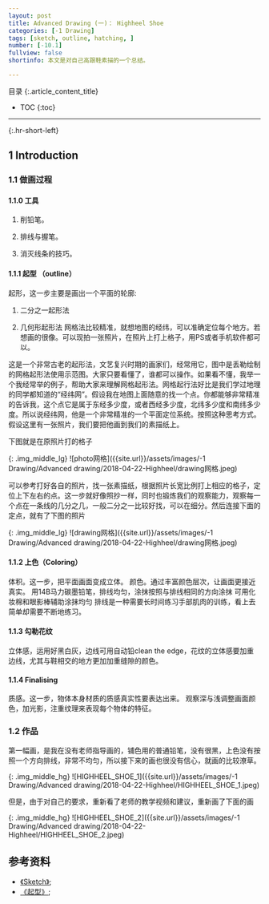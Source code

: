 ```yaml
---
layout: post
title: Advanced Drawing (一)： Highheel Shoe
categories: [-1 Drawing]
tags: [sketch, outline, hatching, ]
number: [-10.1]
fullview: false
shortinfo: 本文是对自己高跟鞋素描的一个总结。

---
```

目录
{:.article_content_title}


* TOC
{:toc}

---
{:.hr-short-left}

## 1 Introduction ##

### 1.1 做画过程 

#### 1.1.0 工具

1. 削铅笔。

2. 排线与握笔。

3. 消灭线条的技巧。

#### 1.1.1 起型 （outline）

起形，这一步主要是画出一个平面的轮廓:

1. 二分之一起形法

2. 几何形起形法
网格法比较精准，就想地图的经纬，可以准确定位每个地方。若想画的很像。可以现拍一张照片，在照片上打上格子，用PS或者手机软件都可以。


这是一个非常古老的起形法，文艺复兴时期的画家们，经常用它，图中是丢勒绘制的网格起形法使用示范图。大家只要看懂了，谁都可以操作。如果看不懂，我举一个我经常举的例子，帮助大家来理解网格起形法。网格起行法好比是我们学过地理的同学都知道的“经纬网”。假设我在地图上面随意的找一个点。你都能够非常精准的告诉我，这个点它是属于东经多少度，或者西经多少度，北纬多少度和南纬多少度。所以说经纬网，他是一个非常精准的一个平面定位系统。按照这种思考方式。假设这里有一张照片，我们要把他画到我们的素描纸上。


下图就是在原照片打的格子

{: .img_middle_lg}
![photo网格]({{site.url}}/assets/images/-1 Drawing/Advanced drawing/2018-04-22-Highheel/drawing网格.jpeg)

可以参考打好各自的照片，找一张素描纸，根据照片长宽比例打上相应的格子，定位上下左右的点。这一步就好像照抄一样，同时也锻炼我们的观察能力，观察每一个点在一条线的几分之几，一般二分之一比较好找，可以在细分。然后连接下面的定点，就有了下图的照片

{: .img_middle_lg}
![drawing网格]({{site.url}}/assets/images/-1 Drawing/Advanced drawing/2018-04-22-Highheel/drawing网格.jpeg)





#### 1.1.2 上色（Coloring）

体积。这一步，把平面画面变成立体。
颜色。通过丰富颜色层次，让画面更接近真实。
用14B马力碳墨铅笔，排线均匀，涂抹按照与排线相同的方向涂抹
可用化妆棉和眼影棒辅助涂抹均匀
排线是一种需要长时间练习手部肌肉的训练，看上去简单却需要不断地练习。


#### 1.1.3 勾勒花纹

立体感，运用好黑白灰，边线可用自动铅clean the edge，花纹的立体感要加重边线，尤其与鞋相交的地方更加加重缝隙的颜色。

#### 1.1.4 Finalising

质感。这一步，物体本身材质的质感真实性要表达出来。
观察深与浅调整画面颜色，加光影，注重纹理来表现每个物体的特征。

### 1.2 作品

第一幅画，是我在没有老师指导画的，铺色用的普通铅笔，没有很黑，上色没有按照一个方向排线，非常不均匀，所以接下来的画也很没有信心，就画的比较潦草。

{: .img_middle_hg}
![HIGHHEEL_SHOE_1]({{site.url}}/assets/images/-1 Drawing/Advanced drawing/2018-04-22-Highheel/HIGHHEEL_SHOE_1.jpeg)

但是，由于对自己的要求，重新看了老师的教学视频和建议，重新画了下面的画

{: .img_middle_hg}
![HIGHHEEL_SHOE_2]({{site.url}}/assets/images/-1 Drawing/Advanced drawing/2018-04-22-Highheel/HIGHHEEL_SHOE_2.jpeg)



## 参考资料 ##

- [《Sketch》](https://www.youtube.com/watch?v=ewMksAbgdBI);
- [《起型》](https://zhuanlan.zhihu.com/p/55776687);






